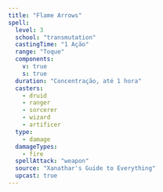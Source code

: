 ```yaml
---
title: "Flame Arrows"
spell:
  level: 3
  school: "transmutation"
  castingTime: "1 Ação"
  range: "Toque"
  components:
    v: true
    s: true
  duration: "Concentração, até 1 hora"
  casters:
    - druid
    - ranger
    - sorcerer
    - wizard
    - artificer
  type:
    - damage
  damageTypes:
    - fire
  spellAttack: "weapon"
  source: "Xanathar's Guide to Everything"
  upcast: true
---
```

